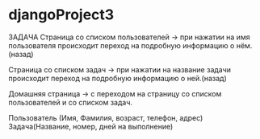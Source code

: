 # djangoProject3
ЗАДАЧА
Страница со списком пользователей -> при нажатии на имя пользователя происходит переход на подробную информацию о нём.(назад)

Страница со списком задач -> при нажатии на название задачи происходит переход на подробную информацию о ней.(назад)

Домашняя страница -> с переходом на страницу со списком пользователей и со списком задач.

Пользователь (Имя, Фамилия, возраст, телефон, адрес) Задача(Название, номер, дней на выполнение)
